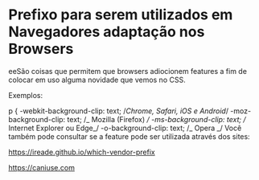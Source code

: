 # Prefixo para serem utilizados em Navegadores adaptação nos Browsers

eeSão coisas que permitem que browsers adiocionem features a fim de colocar em uso alguma novidade que vemos no CSS.

Exemplos:

p {
-webkit-background-clip: text; /_Chrome, Safari, iOS e Android_/
-moz-background-clip: text; /_ Mozilla (Firefox) _/
-ms-background-clip: text; /_ Internet Explorer ou Edge_/
-o-background-clip: text; /_ Opera _/
Você também pode consultar se a feature pode ser utilizada através dos sites:

https://ireade.github.io/which-vendor-prefix

https://caniuse.com
